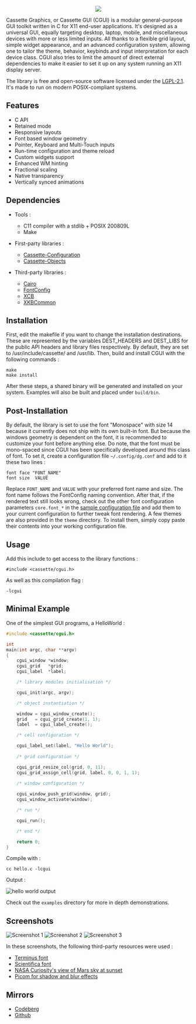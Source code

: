<p align=center><img src="./extras/banner.svg"></p>

Cassette Graphics, or Cassette GUI (CGUI) is a modular general-purpose GUI toolkit written in C for X11 end-user applications. It's designed as a universal GUI, equally targeting desktop, laptop, mobile, and miscellaneous devices with more or less limited inputs. All thanks to a flexible grid layout, simple widget appearance, and an advanced configuration system, allowing one to tailor the theme, behavior, keybinds and input interpretation for each device class. CGUI also tries to limit the amount of direct external dependencies to make it easier to set it up on any system running an X11 display server.

The library is free and open-source software licensed under the [LGPL-2.1](https://www.gnu.org/licenses/old-licenses/lgpl-2.1.html). It's made to run on modern POSIX-compliant systems.

Features
--------

- C API
- Retained mode
- Responsive layouts
- Font based window geometry
- Pointer, Keyboard and Multi-Touch inputs
- Run-time configuration and theme reload
- Custom widgets support
- Enhanced WM hinting
- Fractional scaling
- Native transparency
- Vertically synced animations

Dependencies
------------

- Tools :

	- C11 compiler with a stdlib + POSIX 200809L
	- Make

- First-party libraries :

	- [Cassette-Configuration](/../../../../fraawlen/cassette-configuration)
	- [Cassette-Objects](/../../../../fraawlen/cassette-objects)

- Third-party libraries :

	- [Cairo](https://cgit.freedesktop.org/cairo/)
	- [FontConfig](https://gitlab.freedesktop.org/fontconfig/fontconfig)
	- [XCB](https://gitlab.freedesktop.org/xorg/lib/libxcb)
	- [XKBCommon](https://github.com/xkbcommon/libxkbcommon)

Installation
------------

First, edit the makefile if you want to change the installation destinations. These are represented by the variables DEST_HEADERS and DEST_LIBS for the public API headers and library files respectively. By default, they are set to /usr/include/cassette/ and /usr/lib. Then, build and install CGUI with the following commands :

```
make
make install
```

After these steps, a shared binary will be generated and installed on your system. Examples will also be built and placed under `build/bin`.

Post-Installation
-----------------

By default, the library is set to use the font "Monospace" with size 14 because it currently does not ship with its own built-in font. But because the windows geometry is dependent on the font, it is recommended to customize your font before anything else. Do note, that the font must be mono-spaced since CGUI has been specifically developed around this class of font. To set it, create a configuration file `~/.config/dg.conf` and add to it these two lines :

```
font face "FONT_NAME"
font size  VALUE
```

Replace `FONT_NAME` and `VALUE` with your preferred font name and size. The font name follows the FontConfig naming convention. After that, if the rendered text still looks wrong, check out the other font configuration parameters `core.font_*` in the [sample configuration file](dg.conf) and add them to your current configuration to further tweak font rendering. A few themes are also provided in the `theme` directory. To install them, simply copy paste their contents into your working configuration file.

Usage
-----

Add this include to get access to the library functions :

```
#include <cassette/cgui.h>
```

As well as this compilation flag :

```
-lcgui
```

Minimal Example
---------------

One of the simplest GUI programs, a HelloWorld :

```c
#include <cassette/cgui.h>

int
main(int argc, char **argv)
{
	cgui_window *window;
	cgui_grid   *grid;
	cgui_label  *label;

	/* library modules initialisation */

	cgui_init(argc, argv);

	/* object instantiation */

	window = cgui_window_create();
	grid   = cgui_grid_create(1, 1);
	label  = cgui_label_create();

	/* cell configuration */

	cgui_label_set(label, "Hello World");
	
	/* grid configuration */

	cgui_grid_resize_col(grid, 0, 11);
	cgui_grid_assign_cell(grid, label, 0, 0, 1, 1);
	
	/* window configuration */

	cgui_window_push_grid(window, grid);
	cgui_window_activate(window);

	/* run */

	cgui_run();

	/* end */

	return 0;
}
```

Compile with :

```
cc hello.c -lcgui
```

Output :

![hello world output](./extras/hello.png)

Check out the `examples` directory for more in depth demonstrations.

Screenshots
-----------

![Screenshot 1](./extras/screenshot-1.png)
![Screenshot 2](./extras/screenshot-2.png)
![Screenshot 3](./extras/screenshot-3.png)

In these screenshots, the following third-party resources were used :

- [Terminus font](https://terminus-font.sourceforge.net/)
- [Scientifica font](https://github.com/nerdypepper/scientifica)
- [NASA Curiosity's view of Mars sky at sunset](https://www.nasa.gov/)
- [Picom for shadow and blur effects](https://github.com/yshui/picom)

Mirrors
-------

- [Codeberg](https://codeberg.org/fraawlen/cassette-graphics)
- [Github](https://github.com/fraawlen/cassette-graphics)
